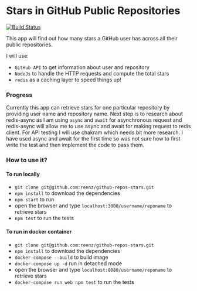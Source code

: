 # Stars in GitHub Public Repositories 

[![Build Status](https://travis-ci.org/reenz/github-repos-stars.svg?branch=master)](https://travis-ci.org/reenz/github-repos-stars)

This app will find out how many stars a GitHub user has across all their public repositories. 

I will use:

* `GitHub API` to get information about user and repository
* `NodeJs` to handle the HTTP requests and compute the total stars
* `redis` as a caching layer to speed things up!

### Progress

Currently this app can retrieve stars for one particular repository by providing user name and repository name.
Next step is to research about redis-async as I am using `async` and `await` for asynchronous request and redis-async will allow me to use async and await for making request to redis client.
For API testing I will use chakram which needs bit more research. I have used async and await for the first time so was not sure how to first write the test and then implement the code to pass them.

### How to use it?

#### To run locally

* `git clone git@github.com:reenz/github-repos-stars.git`
* `npm install` to download the dependencies
* `npm start` to run
* open the browser and type `localhost:3000/username/reponame` to retrieve stars 
* `npm test` to run the tests

#### To run in docker container

* `git clone git@github.com:reenz/github-repos-stars.git`
* `npm install` to download the dependencies
* `docker-compose --build` to build image
* `docker-compose up -d` run in detached mode
* open the browser and type `localhost:8080/username/reponame` to retrieve stars 
* `docker-compose run web npm test` to run the tests